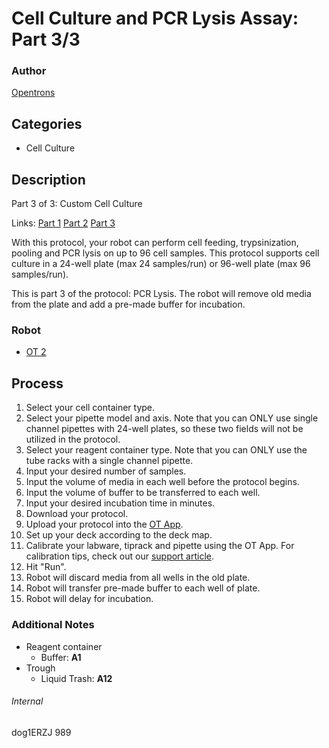 # Cell Culture and PCR Lysis Assay: Part 3/3

### Author
[Opentrons](http://www.opentrons.com/)

## Categories
* Cell Culture

## Description
Part 3 of 3: Custom Cell Culture

Links: [Part 1](./989-max-delbruck-center-part1) [Part 2](./989-max-delbruck-center-part2) [Part 3](./989-max-delbruck-center-part3)

With this protocol, your robot can perform cell feeding, trypsinization, pooling and PCR lysis on up to 96 cell samples. This protocol supports cell culture in a 24-well plate (max 24 samples/run) or 96-well plate (max 96 samples/run).

This is part 3 of the protocol: PCR Lysis. The robot will remove old media from the plate and add a pre-made buffer for incubation.

### Robot
* [OT 2](https://opentrons.com/ot-2)

## Process
1. Select your cell container type.
2. Select your pipette model and axis. Note that you can ONLY use single channel pipettes with 24-well plates, so these two fields will not be utilized in the protocol.
3. Select your reagent container type. Note that you can ONLY use the tube racks with a single channel pipette.
4. Input your desired number of samples.
5. Input the volume of media in each well before the protocol begins.
6. Input the volume of buffer to be transferred to each well.
7. Input your desired incubation time in minutes.
8. Download your protocol.
9. Upload your protocol into the [OT App](https://opentrons.com/ot-app).
10. Set up your deck according to the deck map.
11. Calibrate your labware, tiprack and pipette using the OT App. For calibration tips, check out our [support article](https://support.opentrons.com/ot-2/getting-started-software-setup/deck-calibration).
12. Hit "Run".
13. Robot will discard media from all wells in the old plate.
14. Robot will transfer pre-made buffer to each well of plate.
15. Robot will delay for incubation.

### Additional Notes
* Reagent container
    * Buffer: **A1**
* Trough
    * Liquid Trash: **A12**

###### Internal
dog1ERZJ
989
